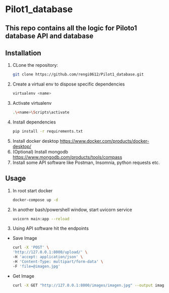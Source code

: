 # Pilot1_database

## This repo contains all the logic for Piloto1 database API and database

## Installation
1. CLone the repository:
    ```bash
   git clone https://github.com/rengi0612/Pilot1_database.git
   ```
2. Create a virtual env to dispose specific dependencies
    ```bash
   virtualenv <name>
   ```
3. Activate virtualenv
    ```bash
   .\<name>\Scripts\activate
   ```
4. Install dependencies
    ```bash
   pip install -r requirements.txt
   ```
5. Install docker desktop
    https://www.docker.com/products/docker-desktop/
6. (Optional) Install mongodb 
    https://www.mongodb.com/products/tools/compass
7. Install some API software like Postman, Insomnia, python requests etc.

## Usage
1. In root start docker
    ```bash
   docker-compose up -d
   ```
2. In another bash/powershell window, start uvicorn service
    ```bash
   uvicorn main:app --reload
   ```
3. Using API software hit the endpoints
* Save Image
    ```bash
   curl -X 'POST' \
  'http://127.0.0.1:8000/upload/' \
  -H 'accept: application/json' \
  -H 'Content-Type: multipart/form-data' \
  -F 'file=@imagen.jpg'
  ```

* Get Image
    ```bash
   curl -X GET "http://127.0.0.1:8000/images/imagen.jpg" --output imagen_descargada.jpg
   ```